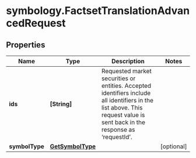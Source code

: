 # symbology.FactsetTranslationAdvancedRequest

## Properties

Name | Type | Description | Notes
------------ | ------------- | ------------- | -------------
**ids** | **[String]** | Requested market securities or entities. Accepted identifiers include all identifiers in the list above. This request value is sent back in the response as ‘requestId’. | 
**symbolType** | [**GetSymbolType**](GetSymbolType.md) |  | [optional] 


